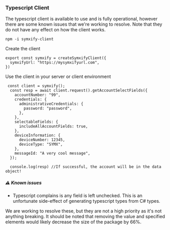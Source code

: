 ### Typescript Client

The typescript client is available to use and is fully operational, however there are some known issues that we're working to resolve. Note that they do not have any effect on how the client works.

`npm -i symxify-client`

Create the client

```
export const symxify = createSymxifyClient({
  symxifyUrl: "https://mysymxifyurl.com",
})
```

Use the client in your server or client environment

```
 const client = symxify();
  const resp = await client.request().getAccountSelectFields({
    accountNumber: "99",
    credentials: {
      administrativeCredentials: {
        password: "password",
      },
    },
    selectableFields: {
      includeAllAccountFields: true,
    },
    deviceInformation: {
      deviceNumber: 12345,
      deviceType: "SYMX",
    },
    messageId: "A very cool message",
  });

  console.log(resp) //If successful, the account will be in the data object!
```

##### ⚠️ Known issues

- Typescript complains is any field is left unchecked. This is an unfortunate side-effect of generating typescript types from C# types.

We are working to resolve these, but they are not a high priority as it's not anything breaking. It should be noted that removing the value and specified elements would likely decrease the size of the package by 66%.
